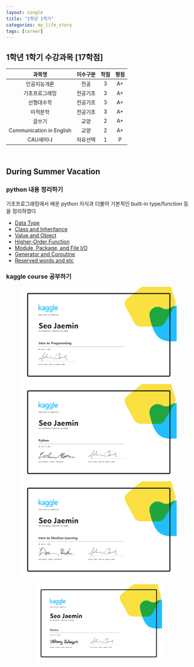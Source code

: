 ```yaml
---
layout: single
title: "1학년 1학기"
categories: my_life_story
tags: [career]
---
```


## 1학년 1학기 수강과목 [17학점]

|과목명|이수구분|학점|평점|
|:----------:|:----:|:--:|:--:|
|인공지능개론|전공|3|A+|
|기초프로그래밍|전공기초|3|A+|
|선형대수학|전공기초|3|A+|
|미적분학|전공기초|3|A+|
|글쓰기|교양|2|A+|
|Communication in English|교양|2|A+|
|CAU세미나|자유선택|1|P|


<br>

## During Summer Vacation

### python 내용 정리하기
기초프로그래밍에서 배운 python 지식과 더불어 기본적인 built-in type/function 등을 정리하였다
- [Data Type](https://20226074.github.io/basic_programming/Data-Type/)
- [Class and Inheritance](https://20226074.github.io/basic_programming/Class-and-Inheritance/)
- [Value and Object](https://20226074.github.io/basic_programming/Value-and-Object/)
- [Higher-Order Function](https://20226074.github.io/basic_programming/Higher-Order-Function-and-Lambda-expression/)
- [Module, Package, and File I/O](https://20226074.github.io/basic_programming/Module,-Package,-and-File-I.O)
- [Generator and Coroutine](https://20226074.github.io/basic_programming/Generator-and-Coroutine/)
- [Reserved words and etc](https://20226074.github.io/basic_programming/Reserved-words-and-etc/)

### kaggle course 공부하기
<figure class="third">
    <img src="/assets/img/Intro_to_Programming.png">
    <img src="/assets/img/Python.png">
    <img src="/assets/img/Intro_to_Machine_Learning.png">
<figure>
<img src="/assets/img/Pandas.png">
